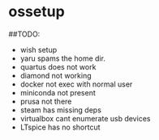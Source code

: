 # ossetup

##TODO:
- wish setup
- yaru spams the home dir.
- quartus does not work
- diamond not working
- docker not exec with normal user
- miniconda not present
- prusa not there
- steam has missing deps
- virtualbox cant enumerate usb devices
- LTspice has no shortcut
